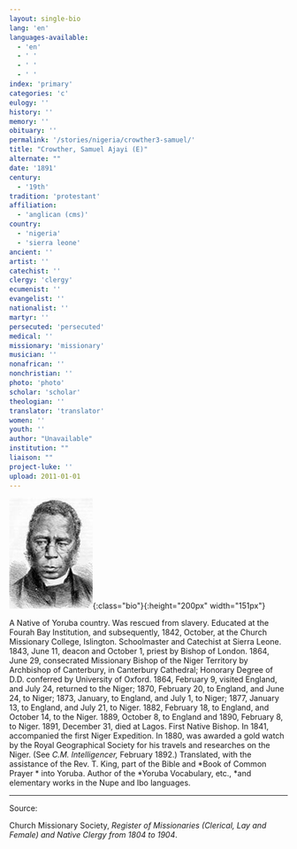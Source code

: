 ```yaml
---
layout: single-bio
lang: 'en'
languages-available:
  - 'en'
  - ' '
  - ' '
  - ' '
index: 'primary'
categories: 'c'
eulogy: ''
history: ''
memory: ''
obituary: ''
permalink: '/stories/nigeria/crowther3-samuel/'
title: "Crowther, Samuel Ajayi (E)"
alternate: ""
date: '1891'
century:
  - '19th'
tradition: 'protestant'
affiliation:
  - 'anglican (cms)'
country:
  - 'nigeria'
  - 'sierra leone'
ancient: ''
artist: ''
catechist: ''
clergy: 'clergy'
ecumenist: ''
evangelist: ''
nationalist: ''
martyr: ''
persecuted: 'persecuted'
medical: ''
missionary: 'missionary'
musician: ''
nonafrican: ''
nonchristian: ''
photo: 'photo'
scholar: 'scholar'
theologian: ''
translator: 'translator'
women: ''
youth: ''
author: "Unavailable"
institution: ""
liaison: ""
project-luke: ''
upload: 2011-01-01
---
```


![Samuel Ajayi Crowther](/images/bio-pics/nigeria/crowther3-samuel/Crowther.jpg){:class="bio"}{:height="200px" width="151px"}

A Native of Yoruba country.  Was rescued from slavery.  Educated at the Fourah Bay Institution, and subsequently, 1842, October, at the Church Missionary College, Islington.  Schoolmaster and Catechist at Sierra Leone.  1843, June 11, deacon and October 1, priest by Bishop of London.  1864, June 29, consecrated Missionary Bishop of the Niger Territory by Archbishop of Canterbury, in Canterbury Cathedral; Honorary Degree of D.D. conferred by University of Oxford.  1864, February 9, visited England, and July 24, returned to the Niger; 1870, February 20, to England, and June 24, to Niger; 1873, January, to England, and July 1, to Niger; 1877, January 13, to England, and July 21, to Niger.  1882, February 18, to  England, and October  14, to the Niger.  1889, October 8, to England and 1890, February 8, to Niger.  1891, December 31, died at Lagos.  First Native Bishop.  In 1841, accompanied the first Niger Expedition.  In 1880, was awarded a gold watch by the Royal Geographical Society for his travels and researches on the Niger.  (See *C.M. Intelligencer,* February 1892.)  Translated, with the assistance of the Rev. T. King, part of the Bible and *Book of Common Prayer * into Yoruba.  Author of the *Yoruba Vocabulary, etc., *and elementary works in the Nupe and Ibo languages.



---

Source:

Church Missionary Society, *Register of Missionaries (Clerical, Lay and Female) and Native Clergy from 1804 to 1904*.
